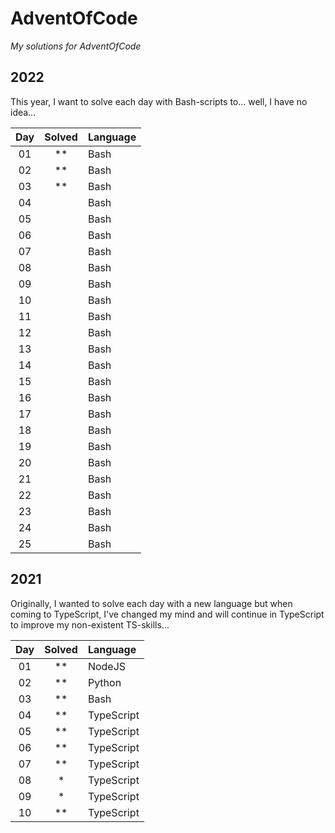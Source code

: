 # AdventOfCode

_My solutions for AdventOfCode_


## 2022

This year, I want to solve each day with Bash-scripts to… well, I have no idea…

|  Day  | Solved | Language |
| :---: | :----: | :------- |
|  01   |  \*\*  | Bash     |
|  02   |  \*\*  | Bash     |
|  03   |  \*\*  | Bash     |
|  04   |        | Bash     |
|  05   |        | Bash     |
|  06   |        | Bash     |
|  07   |        | Bash     |
|  08   |        | Bash     |
|  09   |        | Bash     |
|  10   |        | Bash     |
|  11   |        | Bash     |
|  12   |        | Bash     |
|  13   |        | Bash     |
|  14   |        | Bash     |
|  15   |        | Bash     |
|  16   |        | Bash     |
|  17   |        | Bash     |
|  18   |        | Bash     |
|  19   |        | Bash     |
|  20   |        | Bash     |
|  21   |        | Bash     |
|  22   |        | Bash     |
|  23   |        | Bash     |
|  24   |        | Bash     |
|  25   |        | Bash     |


## 2021

Originally, I wanted to solve each day with a new language but when coming to TypeScript, I've changed my mind and will continue in TypeScript to improve my non-existent TS-skills...

|  Day  | Solved | Language   |
| :---: | :---:  | :--------- |
|  01   |  \*\*  | NodeJS     |
|  02   |  \*\*  | Python     |
|  03   |  \*\*  | Bash       |
|  04   |  \*\*  | TypeScript |
|  05   |  \*\*  | TypeScript |
|  06   |  \*\*  | TypeScript |
|  07   |  \*\*  | TypeScript |
|  08   |   \*   | TypeScript |
|  09   |   \*   | TypeScript |
|  10   |  \*\*  | TypeScript |
